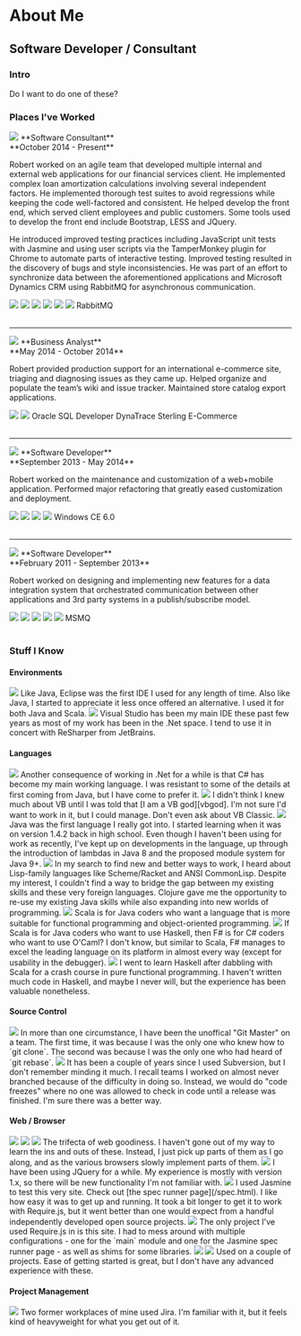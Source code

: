# About Me

## Software Developer / Consultant

### Intro

Do I want to do one of these?

### Places I've Worked

<img src="/logos/sds.svg" class="heading" />
**Software Consultant**<br />**October 2014 - Present**

Robert worked on an agile team that developed multiple internal and external web applications for our financial services client. He implemented complex loan amortization calculations involving several independent factors. He implemented thorough test suites to avoid regressions while keeping the code well-factored and consistent. He helped develop the front end, which served client employees and public customers. Some tools used to develop the front end include Bootstrap, LESS and JQuery.

He introduced improved testing practices including JavaScript unit tests with Jasmine and using user scripts via the TamperMonkey plugin for Chrome to automate parts of interactive testing. Improved testing resulted in the discovery of bugs and style inconsistencies. He was part of an effort to synchronize data between the aforementioned applications and Microsoft Dynamics CRM using RabbitMQ for asynchronous communication.

<div class="icon-set">
    <img src="/logos/csharp.svg" class="detail" />
    <img src="/logos/vs.svg" class="detail" />
    <img src="/logos/razor.svg" class="detail" />
    <img src="/logos/javascript.svg" class="detail" />
    <img src="/logos/jquery_icon.svg" class="detail" />
    <img src="/logos/git.svg" class="detail" />
    RabbitMQ
</div>

<br style="clear:both" />

---

<img src="/logos/cengage.svg" class="heading" />
**Business Analyst**<br />**May 2014 - October 2014**

Robert provided production support for an international e-commerce site, triaging and diagnosing issues as they came up. Helped organize and populate the team’s wiki and issue tracker. Maintained store catalog export applications.

<div class="icon-set">
    <img src="/logos/java.svg" class="detail" />
    <img src="/logos/jira_icon.svg" class="detail" />
    Oracle
    SQL Developer
    DynaTrace
    Sterling E-Commerce
</div>

<br style="clear:both" />

---

<img src="/logos/apexCovantage.svg" class="heading" />
**Software Developer**<br />**September 2013 - May 2014**

Robert worked on the maintenance and customization of a web+mobile application. Performed major refactoring that greatly eased customization and deployment.

<div class="icon-set">
    <img src="/logos/csharp.svg" class="detail" />
    <img src="/logos/vs.svg" class="detail" />
    <img src="/logos/javascript.svg" class="detail" />
    <img src="/logos/jira_icon.svg" class="detail" />
    Windows CE 6.0
</div>

<br style="clear:both" />

---

<img src="/logos/reyrey.svg" class="heading" />
**Software Developer**<br />**February 2011 - September 2013**

Robert worked on designing and implementing new features for a data integration system that orchestrated communication between other applications and 3rd party systems in a publish/subscribe model.

<div class="icon-set">
    <img src="/logos/csharp.svg" class="detail" />
    <img src="/logos/vs.svg" class="detail" />
    <img src="/logos/javascript.svg" class="detail" />
    <img src="/logos/xml.svg" class="detail" />
    <img src="/logos/svn.svg" class="detail" />
    MSMQ
</div>

<br style="clear:both" />

### Stuff I Know

#### Environments

<img src="/logos/eclipse_icon.svg" class="inset-left" />
Like Java, Eclipse was the first IDE I used for any length of time. Also like Java, I started to appreciate it less once offered an alternative. I used it for both Java and Scala.

<img src="/logos/vs.svg" class="inset-left" />
Visual Studio has been my main IDE these past few years as most of my work has been in the .Net space. I tend to use it in concert with ReSharper from JetBrains.

#### Languages

<img src="/logos/csharp.svg" class="inset-left" />
Another consequence of working in .Net for a while is that C# has become my main working language. I was resistant to some of the details at first coming from Java, but I have come to prefer it.

<img src="/logos/vbnet.svg" class="inset-left" />
I didn't think I knew much about VB until I was told that [I am a VB god][vbgod]. I'm not sure I'd want to work in it, but I could manage. Don't even ask about VB Classic.

<img src="/logos/java.svg" class="inset-left" />
Java was the first language I really got into. I started learning when it was on version 1.4.2 back in high school. Even though I haven't been using for work as recently, I've kept up on developments in the language, up through the introduction of lambdas in Java 8 and the proposed module system for Java 9+.

<img src="/logos/clojure.svg" class="inset-left" />
In my search to find new and better ways to work, I heard about Lisp-family languages like Scheme/Racket and ANSI CommonLisp. Despite my interest, I couldn't find a way to bridge the gap between my existing skills and these very foreign languages. Clojure gave me the opportunity to re-use my existing Java skills while also expanding into new worlds of programming.

<img src="/logos/scala.svg" class="inset-left" />
Scala is for Java coders who want a language that is more suitable for functional programming and object-oriented programming.

<img src="/logos/fsharp.svg" class="inset-left" />
If Scala is for Java coders who want to use Haskell, then F# is for C# coders who want to use O'Caml? I don't know, but similar to Scala, F# manages to excel the leading language on its platform in almost every way (except for usability in the debugger).

<img src="/logos/haskell.svg" class="inset-left" />
I went to learn Haskell after dabbling with Scala for a crash course in pure functional programming. I haven't written much code in Haskell, and maybe I never will, but the experience has been valuable nonetheless.

#### Source Control

<img src="/logos/git.svg" class="inset-left" />
In more than one circumstance, I have been the unoffical "Git Master" on a team. The first time, it was because I was the only one who knew how to `git clone`. The second was because I was the only one who had heard of `git rebase`.

<img src="/logos/svn.svg" class="inset-left" />
It has been a couple of years since I used Subversion, but I don't remember minding it much. I recall teams I worked on almost never branched because of the difficulty in doing so. Instead, we would do "code freezes" where no one was allowed to check in code until a release was finished. I'm sure there was a better way.

#### Web / Browser

<img src="/logos/html.svg" class="inset-left" />
<img src="/logos/css.svg" class="inset-left" />
<img src="/logos/javascript.svg" class="inset-left" />
The trifecta of web goodiness. I haven't gone out of my way to learn the ins and outs of these. Instead, I just pick up parts of them as I go along, and as the various browsers slowly implement parts of them.

<img src="/logos/jquery_icon.svg" class="inset-left" />
I have been using JQuery for a while. My experience is mostly with version 1.x, so there will be new functionality I'm not familiar with.

<img src="/logos/jasmine.svg" class="inset-left" />
I used Jasmine to test this very site. Check out [the spec runner page](/spec.html). I like how easy it was to get up and running. It took a bit longer to get it to work with Require.js, but it went better than one would expect from a handful independently developed open source projects.

<img src="/logos/requirejs_icon.svg" class="inset-left" />
The only project I've used Require.js in is this site. I had to mess around with multiple configurations - one for the `main` module and one for the Jasmine spec runner page - as well as shims for some libraries.

<img src="/logos/nodejs.svg" class="inset-left" />
<img src="/logos/npm.svg" class="inset-left" />
Used on a couple of projects. Ease of getting started is great, but I don't have any advanced experience with these.

#### Project Management

<img src="/logos/jira_icon.svg" class="inset-left" />
Two former workplaces of mine used Jira. I'm familiar with it, but it feels kind of heavyweight for what you get out of it.

[vbgod]: /?vbgod "I Am A VB God"

